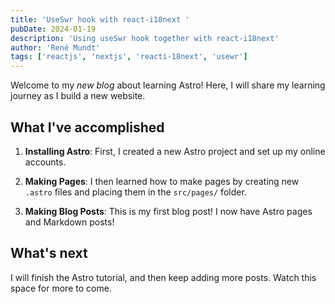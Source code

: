 ```yaml
---
title: 'UseSwr hook with react-i18next '
pubDate: 2024-01-19
description: 'Using useSwr hook together with react-i18next'
author: 'René Mundt'
tags: ['reactjs', 'nextjs', 'reacti-18next', 'usewr']
---
```


Welcome to my _new blog_ about learning Astro! Here, I will share my learning journey as I build a new website.

## What I've accomplished

1. **Installing Astro**: First, I created a new Astro project and set up my online accounts.

2. **Making Pages**: I then learned how to make pages by creating new `.astro` files and placing them in the `src/pages/` folder.

3. **Making Blog Posts**: This is my first blog post! I now have Astro pages and Markdown posts!

## What's next

I will finish the Astro tutorial, and then keep adding more posts. Watch this space for more to come.
